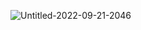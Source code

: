 ![Untitled-2022-09-21-2046](https://user-images.githubusercontent.com/2013689/192116466-fe9cb47a-d57c-486d-92b7-eae058a4e66f.png)
